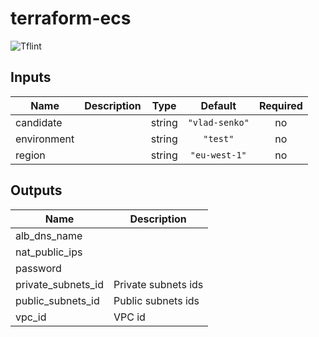 # terraform-ecs
![Tflint](https://github.com/sum41k/terraform-ecs/workflows/Tflint/badge.svg?branch=master)
<!-- BEGINNING OF PRE-COMMIT-TERRAFORM DOCS HOOK -->
## Inputs

| Name | Description | Type | Default | Required |
|------|-------------|:----:|:-----:|:-----:|
| candidate |  | string | `"vlad-senko"` | no |
| environment |  | string | `"test"` | no |
| region |  | string | `"eu-west-1"` | no |

## Outputs

| Name | Description |
|------|-------------|
| alb\_dns\_name |  |
| nat\_public\_ips |  |
| password |  |
| private\_subnets\_id | Private subnets ids |
| public\_subnets\_id | Public subnets ids |
| vpc\_id | VPC id |

<!-- END OF PRE-COMMIT-TERRAFORM DOCS HOOK -->
